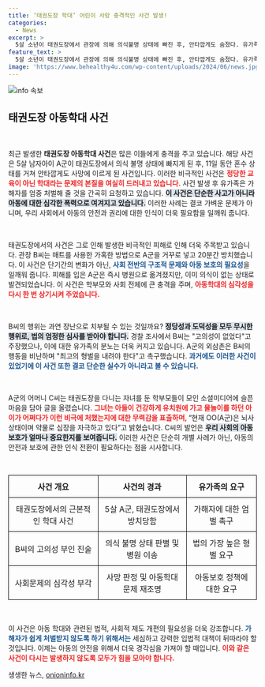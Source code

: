 ```yaml
---
title: ‘태권도장 학대’ 어린이 사망 충격적인 사건 발생!
categories:
  - News
excerpt: >
  5살 소년이 태권도장에서 관장에 의해 의식불명 상태에 빠진 후, 안타깝게도 숨졌다. 유가족은 엄벌을 촉구하며, 관장은 장난으로 사건을 설명했지만 국민의 분노는 극에 달하고 있다. 법정의 긴장감이 더해가는 가운데, 이 사건의 전말이 밝혀질 예정이다.
feature_text: >
  5살 소년이 태권도장에서 관장에 의해 의식불명 상태에 빠진 후, 안타깝게도 숨졌다. 유가족은 엄벌을 촉구하며, 관장은 장난으로 사건을 설명했지만 국민의 분노는 극에 달하고 있다. 법정의 긴장감이 더해가는 가운데, 이 사건의 전말이 밝혀질 예정이다.
image: 'https://www.behealthy4u.com/wp-content/uploads/2024/06/news.jpg'
---
```


<p><img src="https://www.behealthy4u.com/wp-content/uploads/2024/06/news.jpg" alt="info 속보" /></p>

<h2 data-ke-size="size26">태권도장 아동학대 사건</h2>

<p data-ke-size="size16">&nbsp;</p>

<p>최근 발생한 <b>태권도장 아동학대 사건</b>은 많은 이들에게 충격을 주고 있습니다. 해당 사건은 5살 남자아이 A군이 태권도장에서 의식 불명 상태에 빠지게 된 후, 11일 동안 혼수 상태를 거쳐 안타깝게도 사망에 이르게 된 사건입니다. 이러한 비극적인 사건은 <b><span style="color: #ee2323;">정당한 교육이 아닌 학대라는 문제의 본질을 여실히 드러내고 있습니다.</span></b> 사건 발생 후 유가족은 가해자를 엄중 처벌해 줄 것을 간곡히 요청하고 있습니다. <b><span style="background-color: #21538527;">이 사건은 단순한 사고가 아니라 아동에 대한 심각한 폭력으로 여겨지고 있습니다.</span></b> 이러한 사례는 결코 가벼운 문제가 아니며, 우리 사회에서 아동의 안전과 권리에 대한 인식이 더욱 필요함을 일깨워 줍니다.</p>

<p data-ke-size="size16">&nbsp;</p>

<p>태권도장에서의 사건은 그로 인해 발생한 비극적인 피해로 인해 더욱 주목받고 있습니다. 관장 B씨는 매트를 사용한 가혹한 방법으로 A군을 거꾸로 넣고 20분간 방치했습니다. 이 사건은 단기간의 변화가 아닌, <b><span style="color: #1a5490;">사회 전반의 구조적 문제와 아동 보호의 필요성</span></b>을 일깨워 줍니다. 피해를 입은 A군은 즉시 병원으로 옮겨졌지만, 이미 의식이 없는 상태로 발견되었습니다. 이 사건은 학부모와 사회 전체에 큰 충격을 주며, <b><span style="color: #ee2323;">아동학대의 심각성을 다시 한 번 상기시켜 주었습니다.</span></b></p>

<p data-ke-size="size16">&nbsp;</p>

<p>B씨의 행위는 과연 장난으로 치부될 수 있는 것일까요? <b><span style="background-color: #21538527;">정당성과 도덕성을 모두 무시한 행위로, 법의 엄정한 심사를 받아야 합니다.</span></b> 경찰 조사에서 B씨는 "고의성이 없었다"고 주장했으나, 이에 대한 유가족의 분노는 더욱 커지고 있습니다. A군의 외삼촌은 B씨의 행동을 비난하며 "최고의 형벌을 내려야 한다"고 촉구했습니다. <b><span style="color: #1a5490;">과거에도 이러한 사건이 있었기에 이 사건 또한 결코 단순한 실수가 아니라고 볼 수 있습니다.</span></b></p>

<p data-ke-size="size16">&nbsp;</p>

<p>A군의 어머니 C씨는 태권도장을 다니는 자녀를 둔 학부모들이 모인 소셜미디어에 슬픈 마음을 담아 글을 올렸습니다. <b><span style="color: #ee2323;">그녀는 아들이 건강하게 유치원에 가고 물놀이를 하던 아이가 어쩌다가 이런 비극에 처했는지에 대한 무력감을 표출하며, </span></b>“현재 OO(A군)은 뇌사 상태이며 약물로 심장을 자극하고 있다”고 밝혔습니다. C씨의 발언은 <b><span style="background-color: #21538527;">우리 사회의 아동 보호가 얼마나 중요한지를 보여줍니다.</span></b> 이러한 사건은 단순히 개별 사례가 아닌, 아동의 안전과 보호에 관한 인식 전환이 필요하다는 점을 시사합니다.</p>

<p data-ke-size="size16">&nbsp;</p>

<table style="width:100%; border-collapse:collapse; text-align:center;">
  <thead>
    <tr>
      <th style="border: 1px solid black; padding: 10px;">사건 개요</th>
      <th style="border: 1px solid black; padding: 10px;">사건의 경과</th>
      <th style="border: 1px solid black; padding: 10px;">유가족의 요구</th>
    </tr>
  </thead>
  <tbody>
    <tr>
      <td style="border: 1px solid black; padding: 10px;">태권도장에서의 근본적인 학대 사건</td>
      <td style="border: 1px solid black; padding: 10px;">5살 A군, 태권도장에서 방치당함</td>
      <td style="border: 1px solid black; padding: 10px;">가해자에 대한 엄벌 촉구</td>
    </tr>
    <tr>
      <td style="border: 1px solid black; padding: 10px;">B씨의 고의성 부인 진술</td>
      <td style="border: 1px solid black; padding: 10px;">의식 불명 상태 판별 및 병원 이송</td>
      <td style="border: 1px solid black; padding: 10px;">법의 가장 높은 형벌 요구</td>
    </tr>
    <tr>
      <td style="border: 1px solid black; padding: 10px;">사회문제의 심각성 부각</td>
      <td style="border: 1px solid black; padding: 10px;">사망 판정 및 아동학대 문제 재조명</td>
      <td style="border: 1px solid black; padding: 10px;">아동보호 정책에 대한 요구</td>
    </tr>
  </tbody>
</table>

<p data-ke-size="size16">&nbsp;</p>

<p>이 사건은 아동 학대와 관련된 법적, 사회적 제도 개편의 필요성을 더욱 강조합니다. <b><span style="color: #1a5490;">가해자가 쉽게 처벌받지 않도록 하기 위해서는</span></b> 세심하고 강력한 입법적 대책이 뒤따라야 할 것입니다. 이제는 아동의 안전을 위해서 더욱 경각심을 가져야 할 때입니다. <b><span style="color: #ee2323;">이와 같은 사건이 다시는 발생하지 않도록 모두가 힘을 모아야 합니다.</span></b></p>
생생한 뉴스, <a href="https://onioninfo.kr" rel="dofollow">onioninfo.kr</a>


